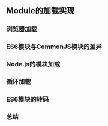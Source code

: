 ## Module的加载实现

### 浏览器加载

### ES6模块与CommonJS模块的差异

### Node.js的模块加载

### 循环加载

### ES6模块的转码

### 总结